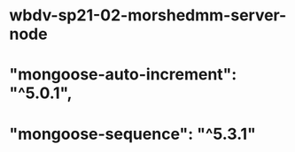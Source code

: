 # wbdv-sp21-02-morshedmm-server-node

# "mongoose-auto-increment": "^5.0.1",

# "mongoose-sequence": "^5.3.1"

<!--
 "body-parser": "^1.19.0",
    "config": "^3.3.6",
    "dotenv": "^16.0.2",
    "express": "^4.17.1",
    "express-session": "^1.17.1",
    "mongoose": "^6.5.5",
    "mongoose-auto-increment": "^5.0.1",
    "mongoose-sequence": "^5.3.1"
  }, -->
